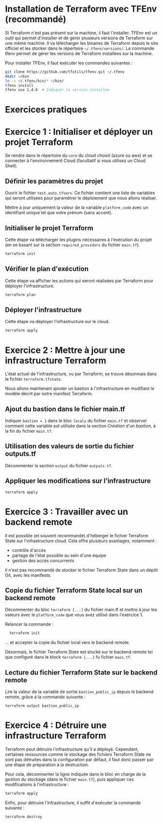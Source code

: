 Installation de Terraform avec TFEnv (recommandé)
==================================================
Si Terraform n'est pas présent sur la machine, il faut l'installer.
TFEnv est un outil qui permet d'installer et de gérer plusieurs versions de Terraform sur une même machine.
Il va télécharger les binaires de Terraform depuis le site officiel et les stocker dans le répertoire `~/.tfenv/versions/`.
La commande tfenv permet de gérer les versions de Terraform installées sur la machine.

Pour installer TFEnv, il faut exécuter les commandes suivantes :

```bash
git clone https://github.com/tfutils/tfenv.git ~/.tfenv
mkdir ~/bin
ln -s ~/.tfenv/bin/* ~/bin/
tfenv install
tfenv use 1.4.6  # Indiquer la version installée
```

Exercices pratiques
=====================

# Exercice 1 : Initialiser et déployer un projet Terraform

Se rendre dans le répertoire du `core` du cloud choisit (azure ou aws) et se connecter à l'environnement Cloud (facultatif si vous utilisez un Cloud Shell).

## Définir les paramètres du projet

Ouvrir le fichier  `test.auto.tfvars`.
Ce fichier contient une liste de variables qui seront utilisées pour paramétrer le déploiement que nous allons réaliser.

Mettre à jour uniquement la valeur de la variable `platform_code` avec un identifiant unique tel que votre prénom (sans accent).

## Initialiser le projet Terraform

Cette étape va télécharger les plugins nécessaires à l'exécution du projet (en se basant sur la section `required_providers` du fichier `main.tf`).

```bash
terraform init
```

## Vérifier le plan d'exécution

Cette étape va afficher les actions qui seront réalisées par Terraform pour déployer l'infrastructure.

```bash
terraform plan
```

## Déployer l'infrastructure

Cette étape va déployer l'infrastructure sur le cloud.

```bash
terraform apply
```


# Exercice 2 : Mettre à jour une infrastructure Terraform

L'état actuel de l'infrastructure, vu par Terraform, se trouve désormais dans le fichier `terraform.tfstate`.

Nous allons maintenant ajouter un bastion à l'infrastructure en modifiant le modèle décrit par notre manifest Terraform.

## Ajout du bastion dans le fichier main.tf
Indiquer `bastion = 1` dans le bloc `locals` du fichier `main.tf` et observer comment cette variable est utilisée dans la section *Création d'un bastion*, à la fin du fichier `main.tf`.

## Utilisation des valeurs de sortie du fichier outputs.tf
Décommenter la section `output` du fichier `outputs.tf`.

## Appliquer les modifications sur l'infrastructure

```bash
terraform apply
```

# Exercice 3 : Travailler avec un backend remote

Il est possible (et souvent recommandé) d'héberger le fichier Terraform State sur l'infrastructure cloud. Cela offre plusieurs avantages, notamment :
- contrôle d'accès
- partage de l'état possible au sein d'une équipe
- gestion des accès concurrents

Il n'est pas recommandé de stocker le fichier Terraform State dans un dépôt Git, avec les manifests.

## Copie du fichier Terraform State local sur un backend remote
Décommenter du bloc `terraform {...}` du fichier main.tf et mettre à jour les valeurs avec le `platform_code` que vous avez utilisé dans l'exercice 1.

Relancer la commande :

```bash
  terraform init
```

... et accepter la copie du fichier local vers le backend remote.

Désormais, le fichier Terraform State est stocké sur le backend remote tel que configuré dans le block `terraform {...}` fu fichier `main.tf`.

## Lecture du fichier Terraform State sur le backend remote
Lire la valeur de la variable de sortie `bastion_public_ip` depuis le backend remote, grâce à la commande suivante :

```bash
terraform output bastion_public_ip
```

# Exercice 4 : Détruire une infrastructure Terraform

Terraform peut détruire l'infrastructure qu'il a déployé. Cependant, certaines ressources comme le stockage des fichiers Terraform State ne sont pas détruites dans la configuration par défaut, il faut donc passer par une étape de préparation à la destruction.

Pour cela, décommenter la ligne indiquée dans le bloc en charge de la gestion du stockage (dans le fichier `main.tf`), puis appliquer ces modifications à l'infrastructure :

```bash
terraform apply
```

Enfin, pour détruire l'infrastructure, il suffit d'exécuter la commande suivante :

```bash
terraform destroy
```
